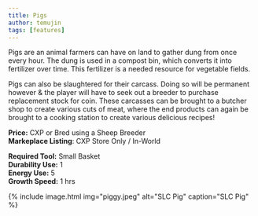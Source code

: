 ```yaml
---
title: Pigs
author: temujin
tags: [features]
---
```

Pigs are an animal farmers can have on land to gather dung from once every hour. The dung is used in a compost bin, which converts it into fertilizer over time. This fertilizer is a needed resource for vegetable fields.

Pigs can also be slaughtered for their carcass. Doing so will be permanent however & the player will have to seek out a breeder to purchase replacement stock for coin. These carcasses can be brought to a butcher shop to create various cuts of meat, where the end products can again be brought to a cooking station to create various delicious recipes!

**Price:** CXP or Bred using a Sheep Breeder<br>
**Markeplace Listing**: CXP Store Only / In-World<br>

**Required Tool:** Small Basket<br>
**Durability Use:** 1<br>
**Energy Use:** 5<br>
**Growth Speed:** 1 hrs

{% include image.html img="piggy.jpeg" alt="SLC Pig" caption="SLC Pig" %}
